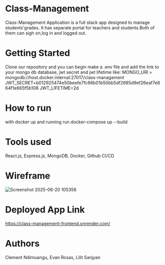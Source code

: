 # Class-Management
Class-Management Application is a full stack app designed to manage students'grades. It has separate portal for teachers and students.Both of them can sigh on,log in and logged out.
# Getting Started 
Clone our repository and you can begin
make a .env file and add the link to your mongo db database, jwt secret and jwt lifetime like:
MONGO_URI = mongodb://host.docker.internal:27017/class-management
JWT_SECRET=b012925474e50beefe7fc66b01b50bb5df2685d9ef26eaf7e864f1e665f5b108
JWT_LIFETIME=2d
# How to run
with docker up and running run docker-compose up --build
# Tools used
React.js, Express.js, MongoDB, Docker, Github CI/CD
# Wireframe
![Screenshot 2025-06-20 105356](https://github.com/user-attachments/assets/ac226f5a-ab5b-4110-8ea7-ca9405c347bd)

# Deployed App Link
https://class-management-frontend.onrender.com/
# Authors
Clement Ndimuangu, Evan Rosas, Lilit Sanjyan


